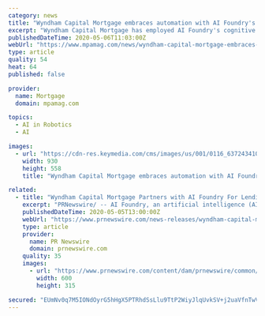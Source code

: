 ```yaml
---
category: news
title: "Wyndham Capital Mortgage embraces automation with AI Foundry's robots"
excerpt: "Wyndham Capital Mortgage has employed AI Foundry's cognitive robot technology to accelerate its loan-origination process while reducing loan defects. Wyndham is currently in production with Agile Mortgages,"
publishedDateTime: 2020-05-06T11:03:00Z
webUrl: "https://www.mpamag.com/news/wyndham-capital-mortgage-embraces-automation-with-ai-foundrys-robots-221651.aspx"
type: article
quality: 54
heat: 64
published: false

provider:
  name: Mortgage
  domain: mpamag.com

topics:
  - AI in Robotics
  - AI

images:
  - url: "https://cdn-res.keymedia.com/cms/images/us/001/0116_637243410843383335.jpg"
    width: 930
    height: 558
    title: "Wyndham Capital Mortgage embraces automation with AI Foundry's robots"

related:
  - title: "Wyndham Capital Mortgage Partners with AI Foundry For Lending AI Solutions"
    excerpt: "PRNewswire/ -- AI Foundry, an artificial intelligence (AI) platform company, today announced that Wyndham Capital Mortgage, a leading digital home"
    publishedDateTime: 2020-05-05T13:00:00Z
    webUrl: "https://www.prnewswire.com/news-releases/wyndham-capital-mortgage-partners-with-ai-foundry-for-lending-ai-solutions-301052190.html"
    type: article
    provider:
      name: PR Newswire
      domain: prnewswire.com
    quality: 35
    images:
      - url: "https://www.prnewswire.com/content/dam/prnewswire/common/prn_facebook_sharing_logo.jpg"
        width: 600
        height: 315

secured: "EUmNv0q7M5IONdOyrG5hHgX5PTRhdSsLlu9TtP2WiyJlqUvkSV+j2uaVfnTwVmJaBgDNW8ecsI1OQUASJuo49NXVxEpQ6mUdIWws2S3DPKJvuNppV75p82vxW85UPmkUEt6g5v5vhAGLkWhFdU9tXlaNHoZ/kybhSbBQRgYh6RPAqTD7gNUNUH+Va1p7oKrvDhMonSHzaXHVbHhS+JOcBJSCe1hGEwlYeCFGY3StcG81hRnoVhmkhBN+yI3gWwrI9Z0SG9mPAl+hOr8i86Ws4j4tJzxz/uHJlN/0NIWL22smMqO/MzzYbhuvp60xEB80tbgrxunyMwLA6Ss3S+RzxMiJB0SZi/xXnlp4eOxJ6GQoTAB1en6nqx4s/THPJ2GeSc7A99tHwmWYe+0A0yy+eOKJBwq8wdP9yW/VIo+L5RtVFyA0B53B5txudmWCjpAE7jbmy6zAaPenX/AO1LxeTctNArdUgm5zF4FyeUGa1xE=;zIzhyUeFhYqOuJojCBuT4Q=="
---
```


